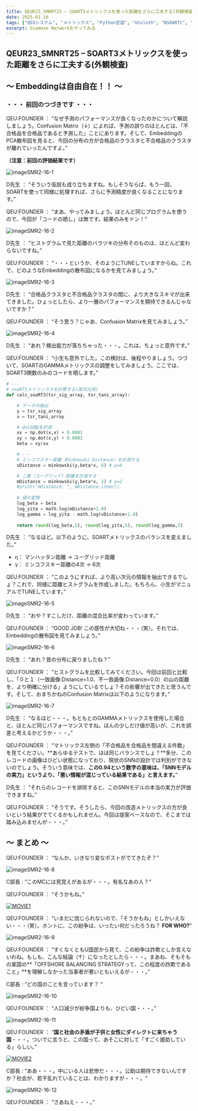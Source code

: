 ```yaml
---
title: QEUR23_SMNRT25 – SOART3メトリックスを使った距離をさらに工夫する(外観検査)
date: 2025-01-10
tags: ["QEUシステム", "メトリックス", "Python言語", "Unsloth", "NSOARTC", "データセット", "外観検査", "Vision language Model"]
excerpt: Siamese Networkをやってみる
---
```


## QEUR23_SMNRT25 – SOART3メトリックスを使った距離をさらに工夫する(外観検査)

## ～ Embeddingは自由自在！！ ～

### ・・・ 前回のつづきです ・・・

QEU:FOUNDER ： “なぜ予測のパフォーマンスが良くなったのかについて解説しましょう。Confusion Matrix（↓）によれば、予測の誤りのほとんどは、「不合格品を合格品であると予測した」ことにあります。そして、EmbeddingのPCA散布図を見ると、今回の分布の方が合格品のクラスタと不合格品のクラスタが離れていったんですよ。”

**（注意：前回の評価結果です）**

![imageSMR2-16-1](/2025-01-10-QEUR23_SMNRT25/imageSMR2-16-1.jpg)

D先生 ： “そういう仮説も成り立ちますね。もしそうならば、もう一回、SOARTを使って同様に処理すれば、さらに予測精度が良くなることになります。”

QEU:FOUNDER ： “まあ、やってみましょう。ほとんど同じプログラムを使うので、今回が「コードの晒し」は無です。結果のみをドン！”

![imageSMR2-16-2](/2025-01-10-QEUR23_SMNRT25/imageSMR2-16-2.jpg)

D先生 ： “ヒストグラムで見た距離のバラツキの分布そのものは、ほとんど変わらないですね。”

QEU:FOUNDER ： “・・・というか、そのようにTUNEしていますからね。これで、どのようなEmbeddingの散布図になるかを見てみましょう。”

![imageSMR2-16-3](/2025-01-10-QEUR23_SMNRT25/imageSMR2-16-3.jpg)

D先生 ： “合格品クラスタと不合格品クラスタの間に、より大きなスキマが出来てきました。ひょっとしたら、より一層のパフォーマンスを期待できるんじゃないですか？”

QEU:FOUNDER ： “そう思う？じゃあ、Confusion Matrixを見てみましょう。”

![imageSMR2-16-4](/2025-01-10-QEUR23_SMNRT25/imageSMR2-16-4.jpg)

D先生 ： “あれ？検出能力が落ちちゃった・・・。これは、ちょっと意外です。”

QEU:FOUNDER ： “小生も意外でした。この検討は、後程やりましょう。つづいて、SOARTのGAMMAメトリックスの調整をしてみましょう。ここでは、SOART3関数のみのコードを晒します。”

```python
# ---
# soaRT3メトリックスを計算する(高次元用)
def calc_soaRT3(tsr_sig_array, tsr_tani_array): 

    # データの抽出
    y = tsr_sig_array
    x = tsr_tani_array

    # dot回転を計測
    xx = np.dot(x,x) + 0.0001
    xy = np.dot(x,y) + 0.0001
    beta = xy/xx

    # ---
    # ミンコフスキー距離（Minkowski Distance）を計測する
    vDistance = minkowski(y,beta*x, 6) # p=6 

    # 二乗（ユーグリッド）距離を計測する
    mDistance = minkowski(y,beta*x, 2) # p=2 
    #print("mDistance: ", mDistance.item())
    
    # 値の変換
    log_beta = beta
    log_yita = math.log(mDistance+1.0)
    log_gamma = log_yita - math.log(vDistance+1.0)
    
    return round(log_beta,5), round(log_yita,5), round(log_gamma,5)

```

D先生 ： “なるほど。以下のように、SOARTメトリックスのバランスを変えました。”

- η： マンハッタン距離 → ユーグリッド距離
- γ： ミンコフスキー距離の4次 → 6次

QEU:FOUNDER ： “このようにすれば、より高い次元の情報を抽出できるでしょ？これで、同様に距離ヒストグラムを作成しました。もちろん、小生がマニュアルでTUNEしています。”

![imageSMR2-16-5](/2025-01-10-QEUR23_SMNRT25/imageSMR2-16-5.jpg)

D先生 ： “おや？すこしだけ、距離の混合比率が変わっています。”

QEU:FOUNDER ： “GOOD JOB! この感性が大切ね・・・（笑）。それでは、Embeddingの散布図を見てみましょう。”

![imageSMR2-16-6](/2025-01-10-QEUR23_SMNRT25/imageSMR2-16-6.jpg)

D先生 ： “あれ？昔の分布に戻りましたね？”

QEU:FOUNDER ： “ヒストグラムを比較してみてください。今回は前回と比較し、「０と１（一致画像:Distance=1.0、不一致画像:Distance=0.0）の山の距離を、より明確に分ける」ようにしているでしょ？その影響が出てきたと思うんです。そして、おまちかねのConfusion Matrixは以下のようになります。”

![imageSMR2-16-7](/2025-01-10-QEUR23_SMNRT25/imageSMR2-16-7.jpg)

D先生 ： “なるほど・・・。もともとのGAMMAメトリックスを使用した場合と、ほとんど同じパフォーマンスですね。ほんの少しだけ値が高いが、これを誤差と考えるかどうか・・・。”

QEU:FOUNDER ： “マトリックス左側の「不合格品を合格品を間違える件数」を見てください。**あらゆるテストで、ほぼ同じバランスでしょ？**多分、このレコードの画像はひどい状態になっており、現状のSNNの設計では判別ができないのでしょう。そういう意味では、**この0.94という数字の意味は、「SNNモデルの実力」というより、「悪い情報が混じっている結果である」と言えます。**”

D先生 ： “それらのレコードを排除すると、このSNNモデルの本当の実力が評価できますね。”

QEU:FOUNDER ： “そうです。そうしたら、今回の改造メトリックスの方が良いという結果がでてくるかもしれません。今回は提案ベースなので、そこまでは踏み込みませんが・・・。”


## ～ まとめ ～

QEU:FOUNDER ： “なんか、いきなり変なポストがでてきたぞ？”

![imageSMR2-16-8](/2025-01-10-QEUR23_SMNRT25/imageSMR2-16-8.jpg)

C部長 : “このMCには見覚えがあるが・・・。有名なあの人？“

QEU:FOUNDER ： “そうかもね。”

[![MOVIE1](http://img.youtube.com/vi/u321m25rKXc/0.jpg)](http://www.youtube.com/watch?v=u321m25rKXc "Volodymyr Zelenskyy: Ukraine, War, Peace, Putin, Trump, NATO, and Freedom | Lex Fridman Pod-cast")

QEU:FOUNDER ： “いまだに信じられないので、「そうかもね」としかいえない・・・（笑）。ホントに、この紛争は、いったい何だったろうね？ **FOR WHO?**”

![imageSMR2-16-9](/2025-01-10-QEUR23_SMNRT25/imageSMR2-16-9.jpg)

QEU:FOUNDER ： “すくなくともU国民から見て、この紛争は詐欺としか言えないわね。もしも、こんな結論（↑）になったとしたら・・・。まあね、そもそもの某国の**「OFFSHORE BALANCING STRATEGYって、この程度の詐欺であること」**を理解しなかった当事者が悪いともいえるが・・・。”

C部長 : “どの国のことを言っています？ “

![imageSMR2-16-10](/2025-01-10-QEUR23_SMNRT25/imageSMR2-16-10.jpg)

QEU:FOUNDER ： “人口減少が紛争国よりも、ひどい国・・・。”

![imageSMR2-16-11](/2025-01-10-QEUR23_SMNRT25/imageSMR2-16-11.jpg)

QEU:FOUNDER ： “**国と社会の矛盾が子供と女性にダイレクトに来ちゃう国**・・・。ついでに言うと、この国って、あそこに対して「すごく援助している」らしい。”

[![MOVIE2](http://img.youtube.com/vi/zK1agQgDJVE/0.jpg)](http://www.youtube.com/watch?v=zK1agQgDJVE "斎藤元彦・兵庫県知事をかばってしまう日本の老人「上に立つ人は正しい」")

C部長 : “ああ・・・。中にいる人は悲惨だ・・・。公助は期待できないんですか？社会が、若干乱れていることは、わかりますが・・・。“

![imageSMR2-16-12](/2025-01-10-QEUR23_SMNRT25/imageSMR2-16-12.jpg)

QEU:FOUNDER ： “さあねえ・・・。”
